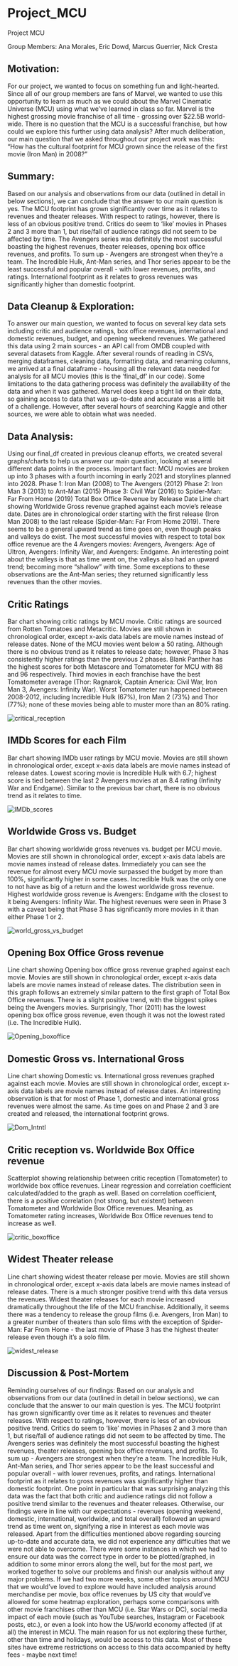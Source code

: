 # Project_MCU

Project MCU

Group Members: 
Ana Morales, Eric Dowd, Marcus Guerrier, Nick Cresta

## Motivation:
For our project, we wanted to focus on something fun and light-hearted. Since all of our group members are fans of Marvel, we wanted to use this opportunity to learn as much as we could about the Marvel Cinematic Universe (MCU) using what we’ve learned in class so far.
Marvel is the highest grossing movie franchise of all time - grossing over $22.5B world-wide. There is no question that the MCU is a successful franchise, but how could we explore this further using data analysis? After much deliberation, our main question that we asked throughout our project work was this: “How has the cultural footprint for MCU grown since the release of the first movie (Iron Man) in 2008?”

## Summary:
Based on our analysis and observations from our data (outlined in detail in below sections), we can conclude that the answer to our main question is yes. The MCU footprint has grown significantly over time as it relates to revenues and theater releases. 
With respect to ratings, however, there is less of an obvious positive trend. Critics do seem to ‘like’ movies in Phases 2 and 3 more than 1, but rise/fall of audience ratings did not seem to be affected by time.
The Avengers series was definitely the most successful boasting the highest revenues, theater releases, opening box office revenues, and profits. To sum up - Avengers are strongest when they’re a team.
The Incredible Hulk, Ant-Man series, and Thor series appear to be the least successful and popular overall -  with lower revenues, profits, and ratings.
International footprint as it relates to gross revenues was significantly higher than domestic footprint.

## Data Cleanup & Exploration:
To answer our main question, we wanted to focus on several key data sets including critic and audience ratings, box office revenues, international and domestic revenues, budget, and opening weekend revenues. We gathered this data using 2 main sources - an API call from OMDB coupled with several datasets from Kaggle.
After several rounds of reading in CSVs, merging dataframes, cleaning data, formatting data, and renaming columns, we arrived at a final dataframe - housing all the relevant data needed for analysis for all MCU movies (this is the ‘final_df’ in our code).
Some limitations to the data gathering process was definitely the availability of the data and when it was gathered. Marvel does keep a tight lid on their data, so gaining access to data that was up-to-date and accurate was a little bit of a challenge. However, after several hours of searching Kaggle and other sources, we were able to obtain what was needed.

## Data Analysis:
Using our final_df created in previous cleanup efforts, we created several graphs/charts to help us answer our main question, looking at several different data points in the process.
Important fact: MCU movies are broken up into 3 phases with a fourth incoming in early 2021 and storylines planned into 2028.
Phase 1: Iron Man (2008) to The Avengers (2012)
Phase 2: Iron Man 3 (2013) to Ant-Man (2015)
Phase 3: Civil War (2016) to Spider-Man: Far From Home (2019)
Total Box Office Revenue by Release Date
Line chart showing Worldwide Gross revenue graphed against each movie’s release date.
Dates are in chronological order starting with the first release (Iron Man 2008) to the last release (Spider-Man: Far From Home 2019).
There seems to be a general upward trend as time goes on, even though peaks and valleys do exist. 
The most successful movies with respect to total box office revenue are the 4 Avengers movies: Avengers, Avengers: Age of Ultron, Avengers: Infinity War, and Avengers: Endgame.
An interesting point about the valleys is that as time went on, the valleys also had an upward trend; becoming more “shallow” with time. 
Some exceptions to these observations are the Ant-Man series; they returned significantly less revenues than the other movies.

## Critic Ratings
Bar chart showing critic ratings by MCU movie. Critic ratings are sourced from Rotten Tomatoes and Metacritic.
Movies are still shown in chronological order, except x-axis data labels are movie names instead of release dates.
None of the MCU movies went below a 50 rating.
Although there is no obvious trend as it relates to release date; however, Phase 3 has consistently higher ratings than the previous 2 phases.
Blank Panther has the highest scores for both Metascore and Tomatometer for MCU with 88 and 96 respectively.
Third movies in each franchise have the best Tomatometer average (Thor: Ragnarok, Captain America: Civil War, Iron Man 3, Avengers: Infinity War).
Worst Tomatometer run happened between 2008-2012, including Incredible Hulk (67%), Iron Man 2 (73%) and Thor (77%); none of these movies being able to muster more than an 80% rating.

![critical_reception](output_data/RT_and_MC.png?raw=true "critical_reception")

## IMDb Scores for each Film
Bar chart showing IMDb user ratings by MCU movie. 
Movies are still shown in chronological order, except x-axis data labels are movie names instead of release dates.
Lowest scoring movie is Incredible Hulk with 6.7; highest score is tied between the last 2 Avengers movies at an 8.4 rating (Infinity War and Endgame).
Similar to the previous bar chart, there is no obvious trend as it relates to time.

![IMDb_scores](output_data/IMDbScores.png?raw=true "IMDb_scores")

## Worldwide Gross vs. Budget
Bar chart showing worldwide gross revenues vs. budget per MCU movie.
Movies are still shown in chronological order, except x-axis data labels are movie names instead of release dates.
Immediately you can see the revenue for almost every MCU movie surpassed the budget by more than 100%, significantly higher in some cases. Incredible Hulk was the only one to not have as big of a return and the lowest worldwide gross revenue.
Highest worldwide gross revenue is Avengers: Endgame with the closest to it being Avengers: Infinity War. 
The highest revenues were seen in Phase 3 with a caveat being that Phase 3 has significantly more movies in it than either Phase 1 or 2.

![world_gross_vs_budget](output_data/WorldwideVBudget.png?raw=true "world_gross_vs_budget")

## Opening Box Office Gross revenue
Line chart showing Opening box office gross revenue graphed against each movie.
Movies are still shown in chronological order, except x-axis data labels are movie names instead of release dates.
The distribution seen in this graph follows an extremely similar pattern to the first graph of Total Box Office revenues. 
There is a slight positive trend, with the biggest spikes being the Avengers movies.
Surprisingly, Thor (2011) has the lowest opening box office gross revenue, even though it was not the lowest rated (i.e. The Incredible Hulk).

![Opening_boxoffice](output_data/OpeningBoxOffice.png?raw=true "Opening_boxoffice")

## Domestic Gross vs. International Gross
Line chart showing Domestic vs. International gross revenues graphed against each movie.
Movies are still shown in chronological order, except x-axis data labels are movie names instead of release dates.
An interesting observation is that for most of Phase 1, domestic and international gross revenues were almost the same. As time goes on and Phase 2 and 3 are created and released, the international footprint grows.

![Dom_Intntl](output_data/DomesticVInternational.png?raw=true "Dom_Intntl")

## Critic reception vs. Worldwide Box Office revenue
Scatterplot showing relationship between critic reception (Tomatometer) to worldwide box office revenues.
Linear regression and correlation coefficient calculated/added to the graph as well.
Based on correlation coefficient, there is a positive correlation (not strong, but existent) between Tomatometer and Worldwide Box Office revenues. Meaning, as Tomatometer rating increases, Worldwide Box Office revenues tend to increase as well. 

![critic_boxoffice](output_data/CriticalReceptionVWorldwide.png?raw=true "critic_boxoffice")

## Widest Theater release
Line chart showing widest theater release per movie.
Movies are still shown in chronological order, except x-axis data labels are movie names instead of release dates.
There is a much stronger positive trend with this data versus the revenues. Widest theater releases for each movie increased dramatically throughout the life of the MCU franchise.
Additionally, it seems there was a tendency to release the group films (i.e. Avengers, Iron Man) to a greater number of theaters than solo films with the exception of Spider-Man: Far From Home - the last movie of Phase 3 has the highest theater release even though it’s a solo film.

![widest_release](output_data/WidestTheatreRelease.png?raw=true "widest_release")

## Discussion & Post-Mortem
Reminding ourselves of our findings:
Based on our analysis and observations from our data (outlined in detail in below sections), we can conclude that the answer to our main question is yes. The MCU footprint has grown significantly over time as it relates to revenues and theater releases. 
With respect to ratings, however, there is less of an obvious positive trend. Critics do seem to ‘like’ movies in Phases 2 and 3 more than 1, but rise/fall of audience ratings did not seem to be affected by time.
The Avengers series was definitely the most successful boasting the highest revenues, theater releases, opening box office revenues, and profits. To sum up - Avengers are strongest when they’re a team.
The Incredible Hulk, Ant-Man series, and Thor series appear to be the least successful and popular overall -  with lower revenues, profits, and ratings.
International footprint as it relates to gross revenues was significantly higher than domestic footprint.
One point in particular that was surprising analyzing this data was the fact that both critic and audience ratings did not follow a positive trend similar to the revenues and theater releases. Otherwise, our findings were in line with our expectations - revenues (opening weekend, domestic, international, worldwide, and total overall) followed an upward trend as time went on, signifying a rise in interest as each movie was released.
Apart from the difficulties mentioned above regarding sourcing up-to-date and accurate data, we did not experience any difficulties that we were not able to overcome. There were some instances in which we had to ensure our data was the correct type in order to be plotted/graphed, in addition to some minor errors along the well, but for the most part, we worked together to solve our problems and finish our analysis without any major problems.
If we had two more weeks, some other topics around MCU that we would’ve loved to explore would have included analysis around merchandise per movie, box office revenues by US city that would’ve allowed for some heatmap exploration, perhaps some comparisons with other movie franchises other than MCU (i.e. Star Wars or DC), social media impact of each movie (such as YouTube searches, Instagram or Facebook posts, etc.), or even a look into how the US/world economy affected (if at all) the interest in MCU. The main reason for us not exploring these further, other than time and holidays, would be access to this data. Most of these sites have extreme restrictions on access to this data accompanied by hefty fees - maybe next time!


